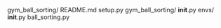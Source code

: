 gym_ball_sorting/
  README.md
  setup.py
  gym_ball_sorting/
    __init__.py
    envs/
      __init__.py
      ball_sorting.py